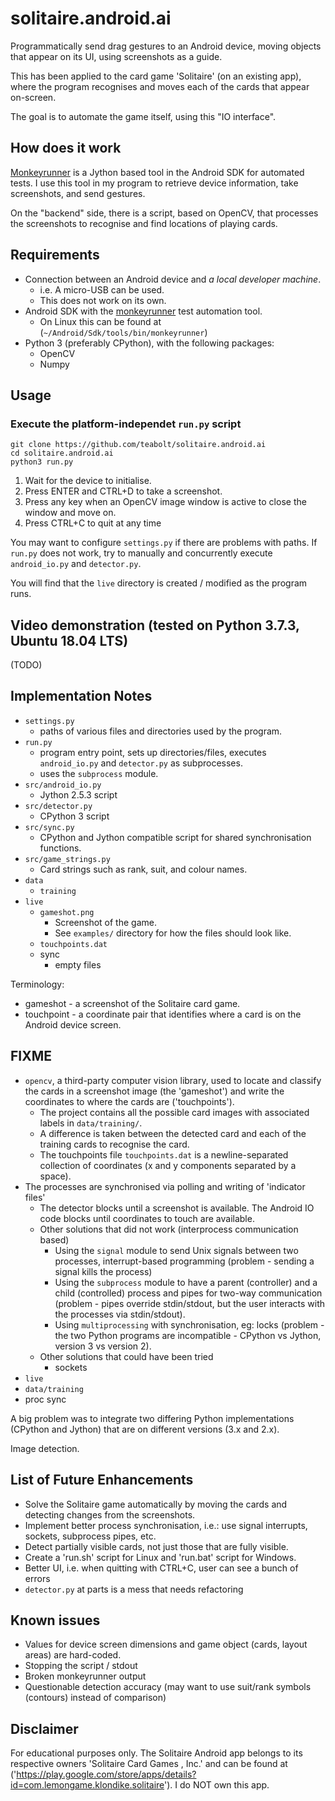 # solitaire.android.ai

Programmatically send drag gestures to an Android device, moving objects that appear on its UI, using screenshots as a guide.

This has been applied to the card game 'Solitaire' (on an existing app), where the program recognises and moves each of the cards that appear on-screen.

The goal is to automate the game itself, using this "IO interface".


## How does it work

<a href="https://developer.android.com/studio/test/monkeyrunner/">Monkeyrunner</a> is a Jython based tool in the Android SDK for automated tests. I use this tool in my program to retrieve device information, take screenshots, and send gestures.

On the "backend" side, there is a script, based on OpenCV, that processes the screenshots to recognise and find locations of playing cards.


## Requirements
* Connection between an Android device and *a local developer machine*.
  * i.e. A micro-USB can be used.
  * This does not work on its own.
* Android SDK with the <a href="https://developer.android.com/studio/test/monkeyrunner/">monkeyrunner</a> test automation tool. 
  * On Linux this can be found at (`~/Android/Sdk/tools/bin/monkeyrunner`)
* Python 3 (preferably CPython), with the following packages:
  * OpenCV
  * Numpy


## Usage

### Execute the platform-independet `run.py` script

```
git clone https://github.com/teabolt/solitaire.android.ai
cd solitaire.android.ai
python3 run.py
```

1. Wait for the device to initialise.
2. Press ENTER and CTRL+D to take a screenshot.
3. Press any key when an OpenCV image window is active to close the window and move on.
4. Press CTRL+C to quit at any time

You may want to configure `settings.py` if there are problems with paths.
If `run.py` does not work, try to manually and concurrently execute `android_io.py` and `detector.py`.

You will find that the `live` directory is created / modified as the program runs.


## Video demonstration (tested on Python 3.7.3, Ubuntu 18.04 LTS)
(TODO)


## Implementation Notes
* `settings.py`
  * paths of various files and directories used by the program.
* `run.py`
  * program entry point, sets up directories/files, executes `android_io.py` and `detector.py` as subprocesses.
  * uses the `subprocess` module.
* `src/android_io.py`
  * Jython 2.5.3 script
* `src/detector.py`
  * CPython 3 script
* `src/sync.py`
  * CPython and Jython compatible script for shared synchronisation functions.
* `src/game_strings.py`
  * Card strings such as rank, suit, and colour names.
* `data`
  * `training`
* `live`
  * `gameshot.png`
    * Screenshot of the game.
    * See `examples/` directory for how the files should look like.
  * `touchpoints.dat`
  * sync
    * empty files

Terminology:
* gameshot - a screenshot of the Solitaire card game.
* touchpoint - a coordinate pair that identifies where a card is on the Android device screen.

## FIXME

* `opencv`, a third-party computer vision library, used to locate and classify the cards in a screenshot image (the 'gameshot') and write the coordinates to where the cards are ('touchpoints').
  * The project contains all the possible card images with associated labels in ```data/training/```.
  * A difference is taken between the detected card and each of the training cards to recognise the card.
  * The touchpoints file ```touchpoints.dat``` is a newline-separated collection of coordinates (x and y components separated by a space).
* The processes are synchronised via polling and writing of 'indicator files'
  * The detector blocks until a screenshot is available. The Android IO code blocks until coordinates to touch are available.
  * Other solutions that did not work (interprocess communication based)
    * Using the ```signal``` module to send Unix signals between two processes, interrupt-based programming (problem - sending a signal kills the process)
    * Using the ```subprocess``` module to have a parent (controller) and a child (controlled) process and pipes for two-way communication (problem - pipes override stdin/stdout, but the user interacts with the processes via stdin/stdout).
    * Using ```multiprocessing``` with synchronisation, eg: locks (problem - the two Python programs are incompatible - CPython vs Jython, version 3 vs version 2).
  * Other solutions that could have been tried
    * sockets
* `live`
* `data/training`
* proc sync


A big problem was to integrate two differing Python implementations (CPython and Jython) that are on different versions (3.x and 2.x).


Image detection.


## List of Future Enhancements
* Solve the Solitaire game automatically by moving the cards and detecting changes from the screenshots.
* Implement better process synchronisation, i.e.: use signal interrupts, sockets, subprocess pipes, etc.
* Detect partially visible cards, not just those that are fully visible.
* Create a 'run.sh' script for Linux and 'run.bat' script for Windows.
* Better UI, i.e. when quitting with CTRL+C, user can see a bunch of errors
* ```detector.py``` at parts is a mess that needs refactoring


## Known issues
* Values for device screen dimensions and game object (cards, layout areas) are hard-coded.
* Stopping the script / stdout
* Broken monkeyrunner output
* Questionable detection accuracy (may want to use suit/rank symbols (contours) instead of comparison)


## Disclaimer
For educational purposes only. The Solitaire Android app belongs to its respective owners 'Solitaire Card Games , Inc.' and can be found at ('https://play.google.com/store/apps/details?id=com.lemongame.klondike.solitaire'). I do NOT own this app.